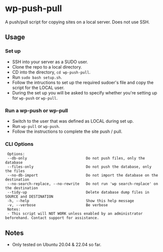 # wp-push-pull
 A push/pull script for copying sites on a local server. 
 Does not use SSH.

## Usage
### Set up
 - SSH into your server as a SUDO user.
 - Clone the repo to a local directory.
 - CD into the directory, `cd wp-push-pull`.
 - Run `sudo bash setup.sh`.
 - Follow the intructions to set up the required sudoer's file and copy the script for the LOCAL user.
 - During the set up you will be asked to specify whether you're setting up for `wp-push` or `wp-pull`.

### Run a wp-push or wp-pull
- Switch to the user that was defined as LOCAL during set up.
- Run `wp-pull` or `wp-push`.
- Follow the instructions to complete the site push / pull.

### CLI Options

```
 Options:
 --db-only                           Do not push files, only the database
 --files-only                        Do not push the database, only the files
 --no-db-import                      Do not import the database on the destination
 --no-search-replace, --no-rewrite   Do not run 'wp search-replace' on the destination
 --tidy-up                           Delete database dump files in SOURCE and DESTINATION
 -h, --help                          Show this help message
 -v, --verbose                       Be verbose
 Notes:
 - This script will NOT WORK unless enabled by an administrator beforehand. Contact support for assistance.
```

## Notes
- Only tested on Ubuntu 20.04 & 22.04 so far.

